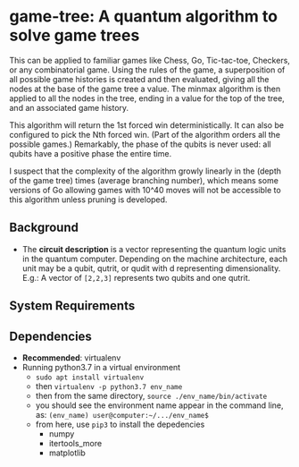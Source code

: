 # game-tree: A quantum algorithm to solve game trees

This can be applied to familiar games like Chess, Go, Tic-tac-toe, Checkers, or any combinatorial game. 
Using the rules of the game, a superposition of all possible game histories is created and then evaluated, giving all the nodes at the base of the game tree a value. 
The minmax algorithm is then applied to all the nodes in the tree, ending in a value for the top of the tree, and an associated game history.

This algorithm will return the 1st forced win deterministically. It can also be configured to pick the Nth forced win. (Part of the algorithm orders all the possible games.) Remarkably, the phase of the qubits is never used: all qubits have a positive phase the entire time.

I suspect that the complexity of the algorithm growly linearly in the (depth of the game tree) times (average branching number), which means some versions of Go allowing games with 10^40 moves will not be accessible to this algorithm unless pruning is developed.

## Background

* The **circuit description** is a vector representing the quantum logic units in the quantum computer. Depending on the machine architecture, each unit may be a qubit, qutrit, or qudit with d representing dimensionality. E.g.: A vector of ```[2,2,3]``` represents two qubits and one qutrit.

## System Requirements

## Dependencies
* **Recommended**: virtualenv
* Running python3.7 in a virtual environment
    * ```sudo apt install virtualenv```
    * then ```virtualenv -p python3.7 env_name```
    * then from the same directory, ```source ./env_name/bin/activate```
    * you should see the environment name appear in the command line, as: ```(env_name) user@computer:~/.../env_name$```
    * from here, use ```pip3``` to install the depedencies
      * numpy
      * itertools_more 
      * matplotlib
      
